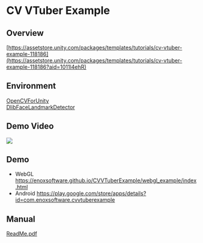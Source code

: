 CV VTuber Example
====================

Overview
-----
[https://assetstore.unity.com/packages/templates/tutorials/cv-vtuber-example-118186](https://assetstore.unity.com/packages/templates/tutorials/cv-vtuber-example-118186?aid=1011l4ehR)

Environment
-----
[OpenCVForUnity](https://assetstore.unity.com/packages/tools/integration/opencv-for-unity-21088?aid=1011l4ehR)  
[DlibFaceLandmarkDetector](https://assetstore.unity.com/packages/tools/integration/dlib-facelandmark-detector-64314?aid=1011l4ehR)

Demo Video
-----
[![](http://img.youtube.com/vi/yGNVo3lT6ws/0.jpg)](https://www.youtube.com/watch?v=yGNVo3lT6ws)


Demo
-----
- WebGL
<https://enoxsoftware.github.io/CVVTuberExample/webgl_example/index.html>
- Android
<https://play.google.com/store/apps/details?id=com.enoxsoftware.cvvtuberexample>

Manual
-----
[ReadMe.pdf](/Assets/CVVTuberExample/ReadMe.pdf)



